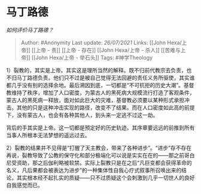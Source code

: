 # 马丁路德
*如何评价马丁路德？*

> Author: #Anonymity 
Last update: *26/07/2021* 
Links: [[John Hexa/上帝]] [[上帝 - 责]] [[上帝 - 存在]] [[John Hexa/上帝 - 杀人]] [[苦难与上帝]] [[John Hexa/上帝 - 举石头]]
Tags: #神学Theology 

1）裂教的，其实是上帝。其实这是理所当然的解释。既不归前代教宗去负责，也不归马丁路德负责。他们只不过是被自己觉得无法回避的责任义务所驱使，其实谁都几乎没有别的选择余地。最后溯因到底，一切都是“不可抗拒的历史大潮”。基督教维持了秩序，增加了人口密度，为蒙古人的黑死病大规模流行打造了客观条件，蒙古人的黑死病一释放，面对如此巨大的灾难，基督教必须要以某种形式承担冲击。其他的只是这种冲击实现的路径，改变不了结果。而在人口密度如此高的前提下，没有蒙古人，也会有各种其他人，到头来一定逃不过这一劫。

背后的手其实是上帝。这一切都是预定好的历史轨迹。其序章要远远的前推到所有当事人所根本无法梦想的遥远过去。

2）裂教的结果并不见得是“打醒了天主教会，带来了各种进步”。“进步”存不存在再说，裂教导致了公教的保守化和部分极端化可以说是实实在在的——那之前哥白尼受资助，那之后伽利略被软禁。实际上裂教只是在之后“凡巨变都会获得革命的名义，凡后果都会被表达为进步”的一种集体性自我心疗式叙事所召唤出来的结论，其实根本经不起扎实的质疑——只不过质疑这个会刺激到几乎一切世人的良好自我感觉而已。

  
